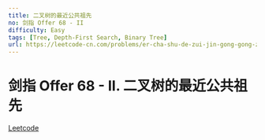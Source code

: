 ```yaml
---
title: 二叉树的最近公共祖先
no: 剑指 Offer 68 - II
difficulty: Easy
tags: [Tree, Depth-First Search, Binary Tree]
url: https://leetcode-cn.com/problems/er-cha-shu-de-zui-jin-gong-gong-zu-xian-lcof/
---
```


# 剑指 Offer 68 - II. 二叉树的最近公共祖先

[Leetcode](https://leetcode-cn.com/problems/er-cha-shu-de-zui-jin-gong-gong-zu-xian-lcof/)

